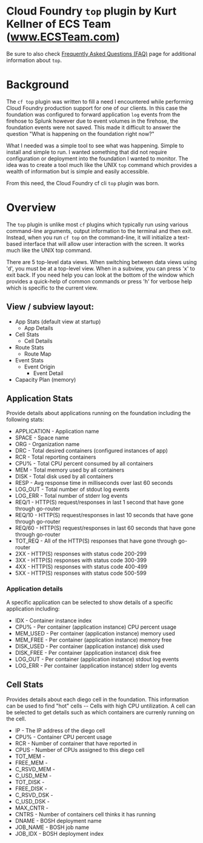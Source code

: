 
# Cloud Foundry `top` plugin by Kurt Kellner of ECS Team (www.ECSTeam.com)

Be sure to also check [Frequently Asked Questions (FAQ)](faq.md) page
for additional information about `top`.

# Background
The `cf top` plugin was written to fill a need I encountered while performing
Cloud Foundry production support for one of our clients.  In this case the
foundation was configured to forward application `log` events from the firehose
to Splunk however due to event volumes in the firehose, the foundation events
were not saved.  This made it difficult to answer the question "What is happening
on the foundation right now?"  

What I needed was a simple tool to see what was happening.  Simple to install
and simple to run.  I wanted something that did not require configuration
or deployment into the foundation I wanted to monitor.  The idea was to create
a tool much like the UNIX `top` command which provides a wealth of information
but is simple and easily accessible.

From this need, the Cloud Foundry cf cli `top` plugin was born.

# Overview
The `top` plugin is unlike most `cf` plugins which typically run using various
command-line arguments, output information to the terminal and then exit.  
Instead, when you run `cf top` on the command-line, it will initialize a text-based 
interface that will allow user interaction with the screen.  It works much like
the UNIX top command.

There are 5 top-level data views.  When switching between data views using 'd', you
must be at a top-level view.  When in a subview, you can press 'x' to exit
back.  If you need help you can look at the bottom of the window which 
provides a quick-help of common commands or press 'h' for verbose help
which is specific to the current view.

## View / subview layout:

* App Stats (default view at startup)
    * App Details
* Cell Stats
    * Cell Details
* Route Stats
    * Route Map
* Event Stats
    * Event Origin
        * Event Detail
* Capacity Plan (memory)



## Application Stats

Provide details about applications running on the foundation including the following
stats:

* APPLICATION - Application name
* SPACE - Space name
* ORG - Organization name
* DRC - Total desired containers (configured instances of app)
* RCR - Total reporting containers 
* CPU% - Total CPU percent consumed by all containers
* MEM - Total memory used by all containers
* DISK - Total disk used by all containers
* RESP - Avg response time in milliseconds over last 60 seconds
* LOG_OUT - Total number of stdout log events
* LOG_ERR - Total number of stderr log events
* REQ/1 - HTTP(S) request/responses in last 1 second that have gone through go-router
* REQ/10 - HTTP(S) request/responses in last 10 seconds that have gone through go-router
* REQ/60 - HTTP(S) request/responses in last 60 seconds that have gone through go-router
* TOT_REQ - All of the HTTP(S) responses that have gone through go-router
* 2XX - HTTP(S) responses with status code 200-299
* 3XX - HTTP(S) responses with status code 300-399
* 4XX - HTTP(S) responses with status code 400-499
* 5XX - HTTP(S) responses with status code 500-599

### Application details

A specific application can be selected to show details of a specific application including:

* IDX - Container instance index
* CPU% - Per container (application instance) CPU percent usage
* MEM_USED - Per container (application instance) memory used
* MEM_FREE - Per container (application instance) memory free
* DISK_USED - Per container (application instance) disk used
* DISK_FREE - Per container (application instance) disk free
* LOG_OUT - Per container (application instance) stdout log events
* LOG_ERR - Per container (application instance) stderr log events

## Cell Stats

Provides details about each diego cell in the foundation.  This information can be used to find
"hot" cells -- Cells with high CPU untilization.  A cell can be selected to get details 
such as which containers are currenly running on the cell.

* IP - The IP address of the diego cell
* CPU% - Container CPU percent usage
* RCR - Number of container that have reported in
* CPUS - Number of CPUs assigned to this diego cell
* TOT_MEM -
* FREE_MEM -
* C_RSVD_MEM -
* C_USD_MEM -
* TOT_DISK -
* FREE_DISK -
* C_RSVD_DSK -
* C_USD_DSK - 
* MAX_CNTR -
* CNTRS - Number of containers cell thinks it has running
* DNAME - BOSH deployment name
* JOB_NAME - BOSH job name
* JOB_IDX - BOSH deployment index